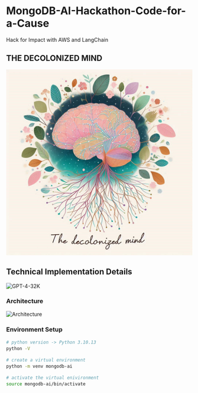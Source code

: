 # MongoDB-AI-Hackathon-Code-for-a-Cause
Hack for Impact with AWS and LangChain


## THE DECOLONIZED MIND

![The_Decolonized_Mind](/images/decolonized_mind.png)

## Technical Implementation Details

![GPT-4-32K](/images/model_info.PNG)

### Architecture

![Architecture](/images/architecture.jpg)

### Environment Setup

```bash
# python version -> Python 3.10.13
python -V
```

```bash
# create a virtual environment 
python -m venv mongodb-ai
```

```bash
# activate the virtual enivironment
source mongodb-ai/bin/activate
```
